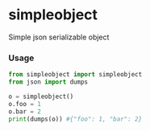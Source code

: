 # simpleobject
Simple json serializable object

### Usage
```python
from simpleobject import simpleobject
from json import dumps

o = simpleobject()
o.foo = 1
o.bar = 2
print(dumps(o)) #{"foo": 1, "bar": 2}
```